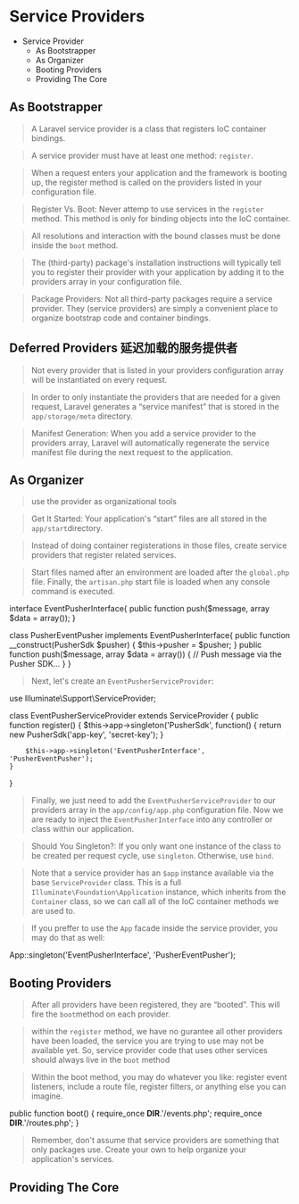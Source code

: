 # Service Providers #

- Service Provider
  - As Bootstrapper
  - As Organizer
  - Booting Providers
  - Providing The Core

## As Bootstrapper ##

> A Laravel service provider is a class that registers IoC container bindings.

> A service provider must have at least one method: `register`.

> When a request enters your application and the framework is booting up, the register method is called on the providers listed in your configuration file. 

> Register Vs. Boot: Never attemp to use services in the `register` method. This method is only for binding objects into the IoC container.

> All resolutions and interaction with the bound classes must be done inside the `boot` method.

> The (third-party) package's installation instructions will typically tell you to register their provider with your application by adding it to the providers array in your configuration file.

> Package Providers: Not all third-party packages require a service provider. They (service providers) are simply a convenient place to organize bootstrap code and container bindings.

## Deferred Providers 延迟加载的服务提供者 ##

> Not every provider that is listed in your providers configuration array will be instantiated on every request.

> In order to only instantiate the providers that are needed for a given request, Laravel generates a “service manifest” that is stored in the `app/storage/meta` directory.

> Manifest Generation: When you add a service provider to the providers array, Laravel will automatically regenerate the service manifest file during the next request to the application.

## As Organizer ##

> use the provider as organizational tools

> Get It Started: Your application's “start” files are all stored in the `app/start`directory.

> Instead of doing container registerations in those files, create service providers that register related services.

> Start files named after an environment are loaded after the `global.php` file. Finally, the `artisan.php` start file is loaded when any console command is executed.

interface EventPusherInterface{
    public function push($message, array $data = array());
}

class PusherEventPusher implements EventPusherInterface{
    public function __construct(PusherSdk $pusher)
    {
        $this->pusher = $pusher;
    }
    public function push($message, array $data = array())
    {
        // Push message via the Pusher SDK...
    }
}

> Next, let's create an `EventPusherServiceProvider`:

use Illuminate\Support\ServiceProvider;

class EventPusherServiceProvider extends ServiceProvider {
    public function register()
    {
        $this->app->singleton('PusherSdk', function()
        {
            return new PusherSdk('app-key', 'secret-key');
        }

        $this->app->singleton('EventPusherInterface', 'PusherEventPusher');
    }
}

> Finally, we just need to add the `EventPusherServiceProvider` to our providers array in the `app/config/app.php` configuration file. Now we are ready to inject the `EventPusherInterface` into any controller or class within our application.

> Should You Singleton?: If you only want one instance of the class to be created per request cycle, use `singleton`. Otherwise, use `bind`.

> Note that a service provider has an `$app` instance available via the base `ServiceProvider` class. This is a full `Illuminate\Foundation\Application` instance, which inherits from the `Container` class, so we can call all of the IoC container methods we are used to.

>  If you preffer to use the `App` facade inside the service provider, you may do that as well:

App::singleton('EventPusherInterface', 'PusherEventPusher');

## Booting Providers ##

> After all providers have been registered, they are “booted”. This will fire the `boot`method on each provider.

> within the `register` method, we have no gurantee all other providers have been loaded, the service you are trying to use may not be available yet. So, service provider code that uses other services should always live in the `boot` method

> Within the boot method, you may do whatever you like: register event listeners, include a route file, register filters, or anything else you can imagine.

public function boot()
{
    require_once __DIR__.'/events.php';
    require_once __DIR__.'/routes.php';
}

> Remember, don't assume that service providers are something that only packages use. Create your own to help organize your application's services.

## Providing The Core ##





